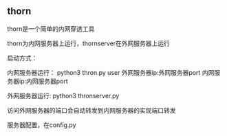 ## thorn

thorn是一个简单的内网穿透工具

thorn为内网服务器上运行，thornserver在外网服务器上运行


启动方式：

内网服务器运行：
python3 thron.py user 外网服务器ip:外网服务器port 内网服务器ip:内网服务器port

外网服务器运行:
python3 thronserver.py

访问外网服务器的端口会自动转发到内网服务器的实现端口转发


服务器配置，在config.py

